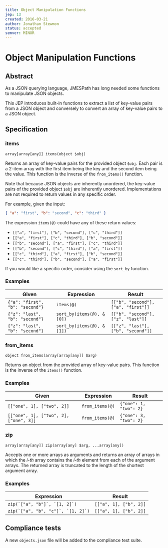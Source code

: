 ```yaml
---
title: Object Manipulation Functions
jep: 13
created: 2016-03-21
author: Jonathan Stewmon
status: accepted
semver: MINOR
---
```


# Object Manipulation Functions

## Abstract

As a JSON querying language, JMESPath has long needed some functions to
manipulate JSON objects.

This JEP introduces built-in functions to extract a list of key-value pairs from
a JSON object and conversely to convert an array of key-value pairs to a JSON
object.

## Specification

### items

```
array[array[any]] items(object $obj)
```

Returns an array of key-value pairs for the provided object `$obj`. Each pair is
a 2-item array with the first item being the key and the second item being the
value. This function is the inverse of the `from_items()` function.

Note that because JSON objects are inherently unordered, the key-value pairs of
the provided object `$obj` are inherently unordered. Implementations are not
required to return values in any specific order.

For example, given the input:

```json
{ "a": "first", "b": "second", "c": "third" }
```

The expression `items(@)` could have any of these return values:

- `[["a", "first"], ["b", "second"], ["c", "third"]]`
- `[["a", "first"], ["c", "third"], ["b", "second"]]`
- `[["b", "second"], ["a", "first"], ["c", "third"]]`
- `[["b", "second"], ["c", "third"], ["a", "first"]]`
- `[["c", "third"], ["a", "first"], ["b", "second"]]`
- `[["c", "third"], ["b", "second"], ["a", "first"]]`

If you would like a specific order, consider using the `sort_by` function.

### Examples

| Given                           | Expression                | Result                              |
| ------------------------------- | ------------------------- | ----------------------------------- |
| `{"a": "first", "b": "second"}` | `items(@)`                | `[["b", "second"], ["a", "first"]]` |
| `{"z": "last", "b": "second"}`  | `sort_by(items(@), &[0])` | `[["b", "second"], ["z", "last"]]`  |
| `{"z": "last", "b": "second"}`  | `sort_by(items(@), &[1])` | `[["z", "last"], ["b", "second"]]`  |

### from_items

```
object from_items(array[array[any]] $arg)
```

Returns an object from the provided array of key-value pairs. This function is
the inverse of the `items()` function.

### Examples

| Given                                  | Expression      | Result                 |
| -------------------------------------- | --------------- | ---------------------- |
| `[["one", 1], ["two", 2]]`             | `from_items(@)` | `{"one": 1, "two": 2}` |
| `[["one", 1], ["two", 2], ["one", 3]]` | `from_items(@)` | `{"one": 3, "two": 2}` |

### zip

```
array[array[any]] zip(array[any] $arg, ...array[any])
```

Accepts one or more arrays as arguments and returns an array of arrays in which
the _i-th_ array contains the _i-th_ element from each of the argument arrays.
The returned array is truncated to the length of the shortest argument array.

### Examples

| Expression                           | Result                 |
| ------------------------------------ | ---------------------- |
| ``zip(`["a", "b"]`, `[1, 2]`)``      | `[["a", 1], ["b", 2]]` |
| ``zip(`["a", "b", "c"]`, `[1, 2]`)`` | `[["a", 1], ["b", 2]]` |

## Compliance tests

A new `objects.json` file will be added to the compliance test suite.
